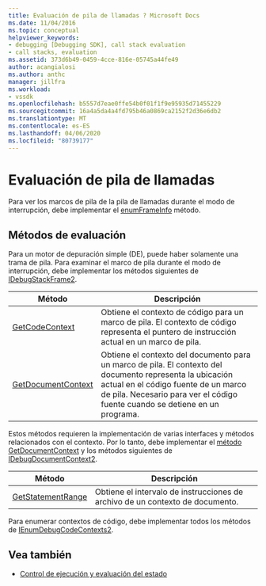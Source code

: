 ```yaml
---
title: Evaluación de pila de llamadas ? Microsoft Docs
ms.date: 11/04/2016
ms.topic: conceptual
helpviewer_keywords:
- debugging [Debugging SDK], call stack evaluation
- call stacks, evaluation
ms.assetid: 373d6b49-0459-4cce-816e-05745a44fe49
author: acangialosi
ms.author: anthc
manager: jillfra
ms.workload:
- vssdk
ms.openlocfilehash: b5557d7eae0ffe54b0f01f1f9e95935d71455229
ms.sourcegitcommit: 16a4a5da4a4fd795b46a0869ca2152f2d36e6db2
ms.translationtype: MT
ms.contentlocale: es-ES
ms.lasthandoff: 04/06/2020
ms.locfileid: "80739177"
---
```

# <a name="call-stack-evaluation"></a>Evaluación de pila de llamadas
Para ver los marcos de pila de la pila de llamadas durante el modo de interrupción, debe implementar el [enumFrameInfo](../../extensibility/debugger/reference/idebugthread2-enumframeinfo.md) método.

## <a name="methods-for-evaluation"></a>Métodos de evaluación
 Para un motor de depuración simple (DE), puede haber solamente una trama de pila. Para examinar el marco de pila durante el modo de interrupción, debe implementar los métodos siguientes de [IDebugStackFrame2](../../extensibility/debugger/reference/idebugstackframe2.md).

|Método|Descripción|
|------------|-----------------|
|[GetCodeContext](../../extensibility/debugger/reference/idebugstackframe2-getcodecontext.md)|Obtiene el contexto de código para un marco de pila. El contexto de código representa el puntero de instrucción actual en un marco de pila.|
|[GetDocumentContext](../../extensibility/debugger/reference/idebugstackframe2-getdocumentcontext.md)|Obtiene el contexto del documento para un marco de pila. El contexto del documento representa la ubicación actual en el código fuente de un marco de pila. Necesario para ver el código fuente cuando se detiene en un programa.|

 Estos métodos requieren la implementación de varias interfaces y métodos relacionados con el contexto. Por lo tanto, debe implementar el [método GetDocumentContext](../../extensibility/debugger/reference/idebugcodecontext2-getdocumentcontext.md) y los métodos siguientes de [IDebugDocumentContext2](../../extensibility/debugger/reference/idebugdocumentcontext2.md).

|Método|Descripción|
|------------|-----------------|
|[GetStatementRange](../../extensibility/debugger/reference/idebugdocumentcontext2-getstatementrange.md)|Obtiene el intervalo de instrucciones de archivo de un contexto de documento.|

 Para enumerar contextos de código, debe implementar todos los métodos de [IEnumDebugCodeContexts2](../../extensibility/debugger/reference/ienumdebugcodecontexts2.md).

## <a name="see-also"></a>Vea también
- [Control de ejecución y evaluación del estado](../../extensibility/debugger/execution-control-and-state-evaluation.md)
